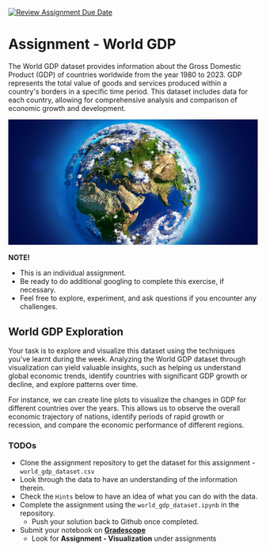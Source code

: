 [![Review Assignment Due Date](https://classroom.github.com/assets/deadline-readme-button-24ddc0f5d75046c5622901739e7c5dd533143b0c8e959d652212380cedb1ea36.svg)](https://classroom.github.com/a/B-MOBrl5)
# Assignment - World GDP
The World GDP dataset provides information about the Gross Domestic Product (GDP) of countries worldwide from the year 1980 to 2023. GDP represents the total value of goods and services produced within a country's borders in a specific time period. This dataset includes data for each country, allowing for comprehensive analysis and comparison of economic growth and development.

![world-gdp](./config/word-gdp.jpeg)

<aside>

**NOTE!** 

- This is an individual assignment.
- Be ready to do additional googling to complete this exercise, if necessary.
- Feel free to explore, experiment, and ask questions if you encounter any challenges. 
</aside>

##  World GDP Exploration
Your task is to explore and visualize this dataset using the techniques you've learnt during the week. Analyzing the World GDP dataset through visualization can yield valuable insights, such as helping us understand global economic trends, identify countries with significant GDP growth or decline, and explore patterns over time.

For instance, we can create line plots to visualize the changes in GDP for different countries over the years. This allows us to observe the overall economic trajectory of nations, identify periods of rapid growth or recession, and compare the economic performance of different regions. 

### TODOs
- Clone the assignment repository to get the dataset for this assignment - `world_gdp_dataset.csv`
- Look through the data to have an understanding of the information therein.
- Check the `Hints` below to have an idea of what you can do with the data.
- Complete the assignment using the `world_gdp_dataset.ipynb` in the repository.
    - Push your solution back to Github once completed.
- Submit your notebook on **[Gradescope](https://www.gradescope.com/courses/544001/assignments)**
    - Look for **Assignment - Visualization** under assignments
